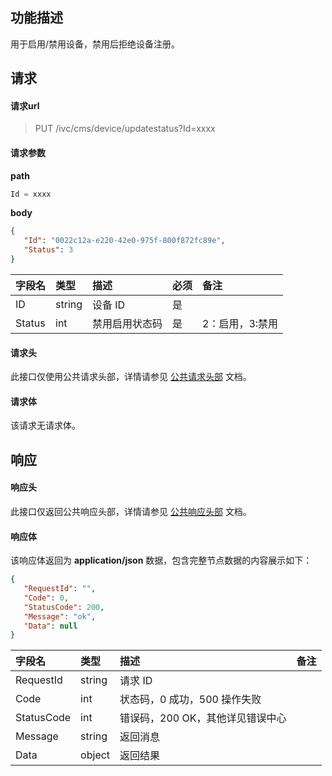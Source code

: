## 功能描述

用于启用/禁用设备，禁用后拒绝设备注册。

## 请求

#### 请求url

> PUT /ivc/cms/device/updatestatus?Id=xxxx

#### 请求参数

**path**

```js
Id = xxxx
```

**body**

```json
{
   "Id": "0022c12a-e220-42e0-975f-800f872fc89e",
   "Status": 3
}
```

| 字段名 | 类型   | 描述           | 必须 | 备注            |
| :----- | :----- | :------------- | :--- | :-------------- |
| ID     | string | 设备 ID         | 是   |                 |
| Status | int    | 禁用启用状态码 | 是   | 2：启用，3:禁用 |

#### 请求头

此接口仅使用公共请求头部，详情请参见 [公共请求头部](https://cloud.tencent.com/document/product/1344/50451) 文档。

#### 请求体

该请求无请求体。

## 响应

#### 响应头

此接口仅返回公共响应头部，详情请参见 [公共响应头部](https://cloud.tencent.com/document/product/1344/50452) 文档。

#### 响应体

该响应体返回为 **application/json** 数据，包含完整节点数据的内容展示如下：

```json
{
   "RequestId": "",
   "Code": 0,
   "StatusCode": 200,
   "Message": "ok",
   "Data": null
}
```

| 字段名     | 类型   | 描述                             | 备注 |
| :--------- | :----- | :------------------------------- | :--- |
| RequestId  | string | 请求 ID                           |      |
| Code       | int    | 状态码，0 成功，500 操作失败     |      |
| StatusCode | int    | 错误码，200 OK，其他详见错误中心 |      |
| Message    | string | 返回消息                         |      |
| Data       | object | 返回结果                         |      |

